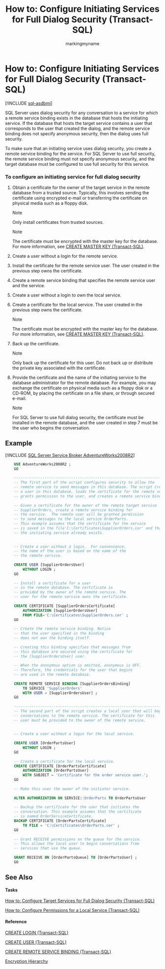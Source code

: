 ﻿---
title: 'How to: Configure Initiating Services for Full Dialog Security (Transact-SQL)'
description: "SQL Server uses dialog security for any conversation to a service for which a remote service binding exists in the database that hosts the initiating service.  If the database that hosts the target service contains a user that corresponds to the user that created the dialog, and the remote service binding does not specify anonymous security, then the dialog uses full security."
ms.prod: sql
ms.technology: configuration
ms.topic: conceptual
author: markingmyname
ms.author: maghan
ms.reviewer: mikeray
ms.date: "03/30/2022"
---

# How to: Configure Initiating Services for Full Dialog Security (Transact-SQL)

[!INCLUDE [sql-asdbmi](../../includes/applies-to-version/sql-asdbmi.md)]

SQL Server uses dialog security for any conversation to a service for which a remote service binding exists in the database that hosts the initiating service. If the database that hosts the target service contains a user that corresponds to the user that created the dialog, and the remote service binding does not specify anonymous security, then the dialog uses full security.

To make sure that an initiating service uses dialog security, you create a remote service binding for the service. For SQL Server to use full security, the remote service binding must not specify anonymous security, and the target database must be configured to use full security for this service.

### To configure an initiating service for full dialog security

1. Obtain a certificate for the owner of the target service in the remote database from a trusted source. Typically, this involves sending the certificate using encrypted e-mail or transferring the certificate on physical media such as a floppy disk.
    
   > [!NOTE]  
   > Only install certificates from trusted sources.
  
   > [!NOTE]
   > The certificate must be encrypted with the master key for the database. For more information, see [CREATE MASTER KEY (Transact-SQL)](../../t-sql/statements/create-master-key-transact-sql.md).

2. Create a user without a login for the remote service.

3. Install the certificate for the remote service user. The user created in the previous step owns the certificate.

4. Create a remote service binding that specifies the remote service user and the service.

5. Create a user without a login to own the local service.

6. Create a certificate for the local service. The user created in the previous step owns the certificate.
    
   > [!NOTE]
   > The certificate must be encrypted with the master key for the database. For more information, see [CREATE MASTER KEY (Transact-SQL)](../../t-sql/statements/create-master-key-transact-sql.md).

7. Back up the certificate.
    
   > [!NOTE]  
   > Only back up the certificate for this user. Do not back up or distribute the private key associated with the certificate.
   
8. Provide the certificate and the name of the initiating service to the database administrator for the remote database. For example, you may exchange the certificate on physical media such as a floppy disk or a CD-ROM, by placing the certificate on a file share, or through secured e-mail.

   > [!NOTE]
   > For SQL Server to use full dialog security, the certificate must be installed in the remote database, and the user created in step 7 must be the user who begins the conversation.

## Example

[!INCLUDE [SQL Server Service Broker AdventureWorks2008R2](../../includes/service-broker-adventureworks-2008-r2.md)]

```sql
    USE AdventureWorks2008R2 ;
    GO
    
    --------------------------------------------------------------------
    -- The first part of the script configures security to allow the
    -- remote service to send messages in this database. The script creates
    -- a user in this database, loads the certificate for the remote service,
    -- grants permission to the user, and creates a remote service binding.
    
    -- Given a certificate for the owner of the remote target service
    -- SupplierOrders, create a remote service binding for
    -- the service.  The remote user will be granted permission
    -- to send messages to the local service OrderParts. 
    -- This example assumes that the certificate for the service 
    -- is saved in the file'C:\Certificates\SupplierOrders.cer' and that
    -- the initiating service already exists.
    
    
    -- Create a user without a login.  For convenience,
    -- the name of the user is based on the name of the
    -- the remote service.
    
    CREATE USER [SupplierOrdersUser]
        WITHOUT LOGIN ;
    GO
    
    -- Install a certificate for a user
    -- in the remote database. The certificate is
    -- provided by the owner of the remote service. The
    -- user for the remote service owns the certificate.
    
    CREATE CERTIFICATE [SupplierOrdersCertificate]
        AUTHORIZATION [SupplierOrdersUser]
        FROM FILE='C:\Certificates\SupplierOrders.cer' ;
    GO
    
    -- Create the remote service binding. Notice
    -- that the user specified in the binding
    -- does not own the binding itself.
    
    -- Creating this binding specifies that messages from
    -- this database are secured using the certificate for
    -- the [SupplierOrdersUser] user.
    
    -- When the anonymous option is omitted, anonymous is OFF.
    -- Therefore, the credentials for the user that begins
    -- are used in the remote database.
    
    CREATE REMOTE SERVICE BINDING [SupplierOrdersBinding]
        TO SERVICE 'SupplierOrders'
        WITH USER = [SupplierOrdersUser] ;
    GO
    
    --------------------------------------------------------------------
    -- The second part of the script creates a local user that will begin
    -- conversations to the remote service. The certificate for this
    -- user must be provided to the owner of the remote service.
    
    
    -- Create a user without a login for the local service.
    
    CREATE USER [OrderPartsUser]
        WITHOUT LOGIN ;
    GO
    
    -- Create a certificate for the local service.
    CREATE CERTIFICATE [OrderPartsCertificate]
        AUTHORIZATION [OrderPartsUser]
        WITH SUBJECT = 'Certificate for the order service user.';
    GO
    
    -- Make this user the owner of the initiator service.
    
    ALTER AUTHORIZATION ON SERVICE::OrderParts TO OrderPartsUser 
    
    -- Backup the certificate for the user that initiates the
    -- conversation. This example assumes that the certificate
    -- is named OrderServiceCertificate.
    BACKUP CERTIFICATE [OrderPartsCertificate]
        TO FILE = 'C:\Certificates\OrderParts.cer' ;
    GO
    
    -- Grant RECEIVE permissions on the queue for the service.
    -- This allows the local user to begin conversations from
    -- services that use the queue.
    
    GRANT RECEIVE ON [OrderPartsQueue] TO [OrderPartsUser] ;
    GO
```

## See Also



#### Tasks

[How to: Configure Target Services for Full Dialog Security (Transact-SQL)](how-to-configure-target-services-for-full-dialog-security-transact-sql.md)

[How to: Configure Permissions for a Local Service (Transact-SQL)](how-to-configure-permissions-for-a-local-service-transact-sql.md)

#### Reference

[CREATE LOGIN (Transact-SQL)](../../t-sql/statements/create-login-transact-sql.md)

[CREATE USER (Transact-SQL)](../../t-sql/statements/create-user-transact-sql.md)

[CREATE REMOTE SERVICE BINDING (Transact-SQL)](../../t-sql/statements/create-remote-service-binding-transact-sql.md)

[Encryption Hierarchy](../../relational-databases/security/encryption/encryption-hierarchy.md)

